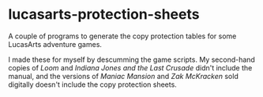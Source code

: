 # lucasarts-protection-sheets
A couple of programs to generate the copy protection tables for some LucasArts adventure games.

I made these for myself by descumming the game scripts. My second-hand copies of _Loom_ and _Indiana Jones and the Last Crusade_ didn't include the manual, and the versions of _Maniac Mansion_ and _Zak McKracken_ sold digitally doesn't include the copy protection sheets.

